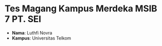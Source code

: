 # Tes Magang Kampus Merdeka MSIB 7 PT. SEI

- **Nama**: Luthfi Novra 
- **Kampus**: Universitas Telkom